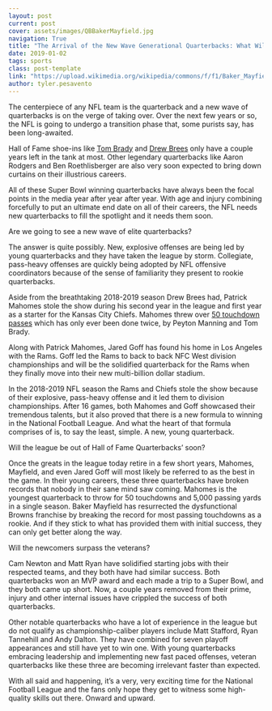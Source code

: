 ```yaml
---
layout: post
current: post
cover: assets/images/QBBakerMayfield.jpg
navigation: True
title: "The Arrival of the New Wave Generational Quarterbacks: What Will They Possibly Bring?"
date: 2019-01-02
tags: sports
class: post-template
link: "https://upload.wikimedia.org/wikipedia/commons/f/f1/Baker_Mayfield_training_camp_2018_%282%29_%28cropped%29.jpg"
author: tyler.pesavento
---
```

The centerpiece of any NFL team is the quarterback and a new wave of quarterbacks is on the verge of taking over. Over the next few years or so, the NFL is going to undergo a transition phase that, some purists say, has been long-awaited.

Hall of Fame shoe-ins like [Tom Brady](https://www.cbssports.com/nfl/news/tom-brady-surprisingly-hints-that-retirement-could-come-as-soon-as-next-year/) and [Drew Brees](https://www.cbssports.com/nfl/news/drew-brees-hints-that-his-retirement-could-be-coming-sooner-than-anyone-thinks/) only have a couple years left in the tank at most. Other legendary quarterbacks like Aaron Rodgers and Ben Roethlisberger are also very soon expected to bring down curtains on their illustrious careers.

All of these Super Bowl winning quarterbacks have always been the focal points in the media year after year after year. With age and injury combining forcefully to put an ultimate end date on all of their careers, the NFL needs new quarterbacks to fill the spotlight and it needs them soon.



Are we going to see a new wave of elite quarterbacks?

The answer is quite possibly. New, explosive offenses are being led by young quarterbacks and they have taken the league by storm. Collegiate, pass-heavy offenses are quickly being adopted by NFL offensive coordinators because of the sense of familiarity they present to rookie quarterbacks.

Aside from the breathtaking 2018-2019 season Drew Brees had, Patrick Mahomes stole the show during his second year in the league and first year as a starter for the Kansas City Chiefs. Mahomes threw over [50 touchdown passes](http://www.nfl.com/news/story/0ap3000001005879/article/patrick-mahomes-tosses-50th-touchdown-pass-of-2018) which has only ever been done twice, by Peyton Manning and Tom Brady.

Along with Patrick Mahomes, Jared Goff has found his home in Los Angeles with the Rams. Goff led the Rams to back to back NFC West division championships and will be the solidified quarterback for the Rams when they finally move into their new multi-billion dollar stadium.

In the 2018-2019 NFL season the Rams and Chiefs stole the show because of their explosive, pass-heavy offense and it led them to division championships. After 16 games, both Mahomes and Goff showcased their tremendous talents, but it also proved that there is a new formula to winning in the National Football League. And what the heart of that formula comprises of is, to say the least, simple. A new, young quarterback.

Will the league be out of Hall of Fame Quarterbacks’ soon?

Once the greats in the league today retire in a few short years, Mahomes, Mayfield, and even Jared Goff will most likely be referred to as the best in the game. In their young careers, these three quarterbacks have broken records that nobody in their sane mind saw coming. Mahomes is the youngest quarterback to throw for 50 touchdowns and 5,000 passing yards in a single season. Baker Mayfield has resurrected the dysfunctional Browns franchise by breaking the record for most passing touchdowns as a rookie. And if they stick to what has provided them with initial success, they can only get better along the way.

Will the newcomers surpass the veterans?

Cam Newton and Matt Ryan have solidified starting jobs with their respected teams, and they both have had similar success. Both quarterbacks won an MVP award and each made a trip to a Super Bowl, and they both came up short. Now, a couple years removed from their prime, injury and other internal issues have crippled the success of both quarterbacks.

Other notable quarterbacks who have a lot of experience in the league but do not qualify as championship-caliber players include Matt Stafford, Ryan Tannehill and Andy Dalton. They have combined for seven playoff appearances and still have yet to win one. With young quarterbacks embracing leadership and implementing new fast paced offenses, veteran quarterbacks like these three are becoming irrelevant faster than expected.

With all said and happening, it’s a very, very exciting time for the National Football League and the fans only hope they get to witness some high-quality skills out there. Onward and upward.
